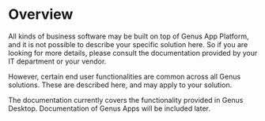 # Overview

All kinds of business software may be built on top of Genus App Platform, and it is not possible to describe your specific solution here. So if you are looking for more details, please consult the documentation provided by your IT department or your vendor.

However, certain end user functionalities are common across all Genus solutions. These are described here, and may apply to your solution.

The documentation currently covers the functionality provided in Genus Desktop. Documentation of Genus Apps will be included later.
